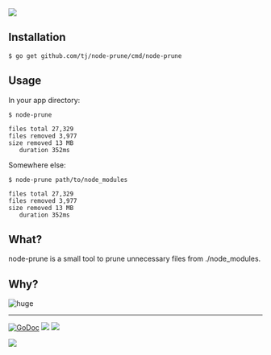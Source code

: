 <img src="http://tjholowaychuk.com:6000/svg/title/NODE/PRUNE">

## Installation

```
$ go get github.com/tj/node-prune/cmd/node-prune
```

## Usage

In your app directory:

```
$ node-prune

files total 27,329
files removed 3,977
size removed 13 MB
   duration 352ms
```

Somewhere else:

```
$ node-prune path/to/node_modules

files total 27,329
files removed 3,977
size removed 13 MB
   duration 352ms
```

## What?

node-prune is a small tool to prune unnecessary files from ./node_modules.

## Why?

![huge](https://pbs.twimg.com/media/DEIV_1XWsAAlY29.jpg)

---

[![GoDoc](https://godoc.org/github.com/tj/node-prune?status.svg)](https://godoc.org/github.com/tj/node-prune)
![](https://img.shields.io/badge/license-MIT-blue.svg)
![](https://img.shields.io/badge/status-stable-green.svg)

<a href="https://apex.sh"><img src="http://tjholowaychuk.com:6000/svg/sponsor"></a>
